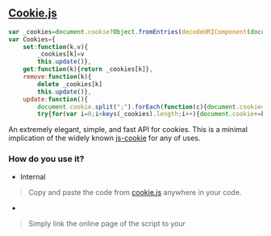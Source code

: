 ## [Cookie.js](https://github.com/BartenderWinery/JS-Storage/blob/main/cookies.js)
```javascript
var _cookies=document.cookie?Object.fromEntries(decodeURIComponent(document.cookie).split("; ").map((m)=>{m=m.split("=");return[m[0],m[1]]})):{}
var Cookies={
    set:function(k,v){
        _cookies[k]=v
        this.update()},
    get:function(k){return _cookies[k]},
    remove:function(k){
        delete _cookies[k]
        this.update()},
    update:function(){
        document.cookie.split(";").forEach(function(c){document.cookie=c.replace(/^ +/,"").replace(/=.*/,"=;expires="+new Date().toUTCString()+";path=/")});
        try{for(var i=0;i<keys(_cookies).length;i++){document.cookie+=keys(_cookies)[i]+"="+_cookies[keys(_cookies)[i]]+"; "}}catch(e){}}}
```
An extremely elegant, simple, and fast API for cookies. This is a minimal implication of the widely known [js-cookie](https://github.com/js-cookie/js-cookie) for any of uses.
### How do you use it?
* Internal
> Copy and paste the code from [cookie.js](https://github.com/BartenderWinery/JS-Storage/blob/main/cookies.js) anywhere in your code.
* <script src="-Not uploaded yet-"></script>
> Simply link the online page of the script to your <script> source; can be very insecure as I could change the code to anything i'd like. It's recommended to use internal.
* Imported - Coming in the future
> This method is not yet done, it's just too simple to import by itself 
